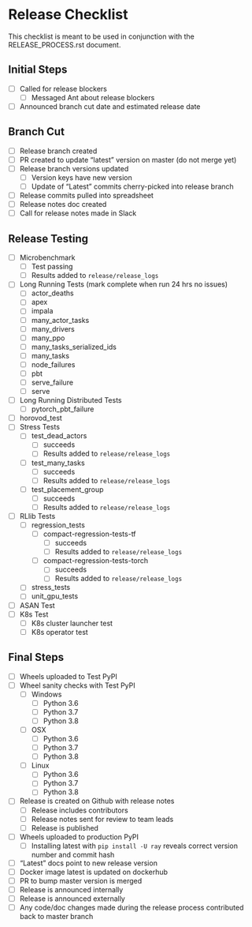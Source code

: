 # Release Checklist
This checklist is meant to be used in conjunction with the RELEASE_PROCESS.rst document.

## Initial Steps
- [ ] Called for release blockers
	- [ ] Messaged Ant about release blockers
- [ ] Announced branch cut date and estimated release date

## Branch Cut
- [ ] Release branch created
- [ ] PR created to update “latest” version on master (do not merge yet)
- [ ] Release branch versions updated
	- [ ] Version keys have new version
	- [ ] Update of “Latest” commits cherry-picked into release branch
- [ ] Release commits pulled into spreadsheet
- [ ] Release notes doc created
- [ ] Call for release notes made in Slack

## Release Testing
- [ ] Microbenchmark
	- [ ] Test passing
	- [ ] Results added to `release/release_logs`
- [ ] Long Running Tests (mark complete when run 24 hrs no issues)
	- [ ] actor_deaths
	- [ ] apex
	- [ ] impala
	- [ ] many_actor_tasks
	- [ ] many_drivers
	- [ ] many_ppo
	- [ ] many_tasks_serialized_ids
	- [ ] many_tasks
	- [ ] node_failures
	- [ ] pbt
	- [ ] serve_failure
	- [ ] serve
- [ ] Long Running Distributed Tests
	- [ ] pytorch_pbt_failure
- [ ] horovod_test
- [ ] Stress Tests
	- [ ] test_dead_actors
		- [ ] succeeds
		- [ ] Results added to `release/release_logs`
	- [ ] test_many_tasks
		- [ ] succeeds
		- [ ] Results added to `release/release_logs`
	- [ ] test_placement_group
		- [ ] succeeds
		- [ ] Results added to `release/release_logs`
- [ ] RLlib Tests
	- [ ] regression_tests
		- [ ] compact-regression-tests-tf
			- [ ] 	succeeds
			- [ ] Results added to `release/release_logs`
		- [ ] compact-regression-tests-torch
			- [ ] 	succeeds
			- [ ] Results added to `release/release_logs`
	- [ ] stress_tests
	- [ ] unit_gpu_tests
- [ ] ASAN Test
- [ ] K8s Test
	- [ ] K8s cluster launcher test
	- [ ] K8s operator test

## Final Steps
- [ ] Wheels uploaded to Test PyPI
- [ ] Wheel sanity checks with Test PyPI
	- [ ] Windows
		- [ ] Python 3.6
		- [ ] Python 3.7
		- [ ] Python 3.8
	- [ ] OSX
		- [ ] Python 3.6
		- [ ] Python 3.7
		- [ ] Python 3.8
	- [ ] Linux
		- [ ] Python 3.6
		- [ ] Python 3.7
		- [ ] Python 3.8
- [ ] Release is created on Github with release notes
	- [ ] Release includes contributors
	- [ ] Release notes sent for review to team leads
	- [ ] Release is published
- [ ] Wheels uploaded to production PyPI
	- [ ] Installing latest with `pip install -U ray` reveals correct version number and commit hash
- [ ] “Latest” docs point to new release version
- [ ] Docker image latest is updated on dockerhub
- [ ] PR to bump master version is merged
- [ ] Release is announced internally
- [ ] Release is announced externally
- [ ] Any code/doc changes made during the release process contributed back to master branch